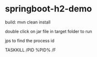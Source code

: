 # springboot-h2-demo

build: mvn clean install

double click on jar file in target folder to run

jps to find the process id

TASKKILL /PID %PID% /F

